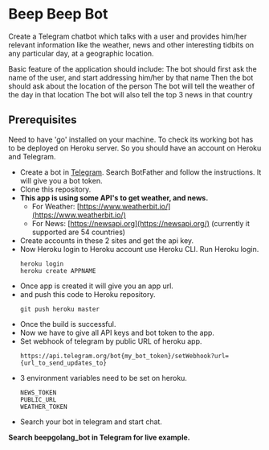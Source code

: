 # Beep Beep Bot
Create a Telegram chatbot which talks with a user and provides him/her relevant information like the weather, news and other interesting tidbits on any particular day, at a geographic location. 

Basic feature of the application should include:
The bot should first ask the name of the user, and start addressing him/her by that name
Then the bot should ask about the location of the person
The bot will tell the weather of the day in that location
The bot will also tell the top 3 news in that country

## Prerequisites
Need to have 'go' installed on your machine. 
To check its working bot has to be deployed on Heroku server. So you should have an account on Heroku and Telegram.
* Create a bot in [Telegram](https://web.telegram.org/#/login). Search BotFather and follow the instructions. It will give you a bot token.
* Clone this repository.
* **This app is using some API's to get weather, and news.**
  * For Weather: [https://www.weatherbit.io/](https://www.weatherbit.io/)
  * For News: [https://newsapi.org](https://newsapi.org/) (currently it supported are 54 countries)
* Create accounts in these 2 sites and get the api key.
* Now Heroku login to Heroku account use Heroku CLI. Run Heroku login.
    ```
    heroku login
    heroku create APPNAME
    ```
* Once app is created it will give you an app url.
* and push this code to Heroku repository.
    ```
    git push heroku master
    ```
* Once the build is successful. 
* Now we have to give all API keys and bot token to the app.
* Set webhook of telegram by public URL of heroku app.
    ```
    https://api.telegram.org/bot{my_bot_token}/setWebhook?url={url_to_send_updates_to}
    ```
* 3 environment variables need to be set on heroku.
    ```
    NEWS_TOKEN
    PUBLIC_URL
    WEATHER_TOKEN
    ```
* Search your bot in telegram and start chat.

**Search beepgolang_bot in Telegram for live example.**
